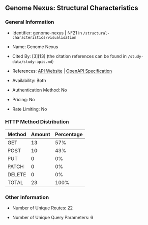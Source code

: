 ## Genome Nexus: Structural Characteristics

### General Information

- Identifier: genome-nexus | N°21 in `/structural-characteristics/visualisation`

- Name: Genome Nexus

- Cited By: [3][13] (the citation references can be found in `/study-data/study-apis.md`)

- References: [API Website](https://docs.genomenexus.org/api) | [OpenAPI Specification](https://www.genomenexus.org/swagger-ui.html)

- Availability: Both

- Authentication Method: No

- Pricing: No

- Rate Limiting: No

### HTTP Method Distribution

| Method | Amount | Percentage |
|--------|--------|------------|
| GET | 13 | 57% |
| POST | 10 | 43% |
| PUT | 0 | 0% |
| PATCH | 0 | 0% |
| DELETE | 0 | 0% |
| TOTAL | 23 | 100% |

### Other Information

- Number of Unique Routes: 22

- Number of Unique Query Parameters: 6

